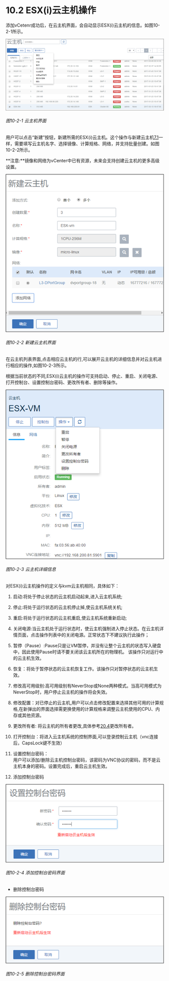 # 10.2 ESX\(i\)云主机操作

添加vCetenr成功后，在云主机界面，会自动显示ESX\(i\)云主机的信息。如图10-2-1所示。

![png](../images/10-2-1.png "图10-2-1 云主机界面")

###### 图10-2-1 云主机界面

用户可以点击“新建”按钮，新建所需的ESX\(i\)云主机。这个操作与新建云主机[7.1](/VM/new-vm.md)一样，需要填写云主机名字、选择镜像、计算规格、网络，并支持批量创建。如图10-2-2所示。

**注意:**镜像和网络为vCenter中已有资源，未来会支持创建云主机的更多高级设置。

![png](../images/10-2-2.png "图10-2-2 新建云主机界面")

###### 图10-2-2 新建云主机界面

在云主机列表界面,点击相应云主机的行,可以展开云主机的详细信息并对云主机进行相应的操作,如图10-2-3所示。

根据当前状态的不同,ESX\(i\)云主机的操作可支持启动、停止、重启、关闭电源、打开控制台、设置控制台密码、更改所有者、删除等操作。

![png](../images/10-2-3.png "图10-2-3 新建云主机界面")

###### 图10-2-3 云主机详细信息

对ESX\(i\)云主机操作的定义与kvm云主机相同，具体如下：

1. 启动:将处于停止状态的云主机启动起来,进入云主机系统;

2. 停止:将处于运行状态的云主机停止掉,使云主机系统关机;

3. 重启:将处于运行状态的云主机重启,使云主机系统重新启动;

4. 关闭电源:当云主机处于运行状态时，使云主机强制进入停止状态。在云主机详情页面，点击操作列表中的关闭电源。正常状态下不建议执行此操作；

5. 暂停（Pause）:Pause只是让VM暂停，并没有让整个云主机的状态写入硬盘中，因此使用Pause时请不要关闭该云主机所在的物理机。 该操作只对运行中的云主机生效。

6. 恢复：将处于暂停状态的云主机恢复工作。该操作只对暂停状态的云主机生效。

7. 修改高可用级别:高可用级别有NeverStop或None两种模式。当高可用模式为NeverStop时，用户停止云主机的操作将会失效。

8. 修改配置：对已停止的云主机,用户可以点击修改配置来选择其他可用的计算规格,在新弹出的界面选择需更换使用的计算规格来调整云主机使用的CPU、内存或其他资源。

9. 更改所有者: 将云主机的所有者更改,具体参考[20.4](/User-MN/change-owner.md)更改所有者。

10. 打开控制台：将进入云主机系统的控制界面,可以登录控制云主机（vnc连接后，CapsLock键不生效）

11. 设置控制台密码：  
    用户可以添加/删除云主机控制台密码，该密码为VNC协议的密码，而不是云主机本身的密码。设置完成后，重启云主机生效。

12. 添加控制台密码


![png](../images/10-2-4.png "图10-2-4 添加控制台密码界面")

###### 图10-2-4 添加控制台密码界面

* 删除控制台密码

![png](../images/10-2-5.png "图10-2-5 删除控制台密码界面")

###### 图10-2-5 删除控制台密码界面



